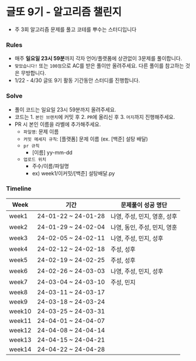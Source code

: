 # 글또 9기 - 알고리즘 챌린지 
- 주 3회 알고리즘 문제를 풀고 코테를 뿌수는 스터디입니다

### Rules 
- 매주 **일요일 23시 59분**까지 각자 언어/플랫폼에 상관없이 3문제를 풀이합니다. 
- `맞았습니다!` 또는 `100점`으로 AC를 받은 풀이만 올려주세요. 다른 풀이를 참고하는 것은 무방합니다.
-  1/22 - 4/30 글또 9기 활동 기간동안 스터디를 진행합니다. 

### Solve
- 풀이 코드는 일요일 23시 59분까지 올려주세요.
- 코드는 1. `본인 브랜치`에 커밋 후 2. `PR`에 올리신 후 3. `머지`까지 진행해주세요.
- PR 시 본인 이름을 라벨에 추가해주세요.
  - `파일명`: 문제 이름
  - `커밋 메세지 규칙`: [플랫폼] 문제 이름 (ex. [백준] 설탕 배달)
  - `pr 규칙`
    - [이름] yy-mm-dd
  - `업로드 위치`
    - 주수/이름/파일명
    - ex) week1/이커밋/[백준] 설탕배달.py

### Timeline 
|Week|기간|문제풀이 성공 명단|
|------|---|---|
|week1|24-01-22 ~ 24-01-28|나영, 주성, 민지, 영훈, 성후|
|week2|24-01-29 ~ 24-02-04|나영, 동인, 주성, 민지, 영훈|
|week3|24-02-05 ~ 24-02-11|나영, 주성, 민지, 성후|
|week4|24-02-12 ~ 24-02-18|주성, 성후|
|week5|24-02-19 ~ 24-02-25|주성, 성후|
|week6|24-02-26 ~ 24-03-03|나영, 주성, 민지, 성후|
|week7|24-03-04 ~ 24-03-10|주성, 민지|
|week8|24-03-11 ~ 24-03-17||
|week9|24-03-18 ~ 24-03-24||
|week10|24-03-25 ~ 24-03-31||
|week11|24-04-01 ~ 24-04-07||
|week12|24-04-08 ~ 24-04-14||
|week13|24-04-15 ~ 24-04-21||
|week14|24-04-22 ~ 24-04-28||
